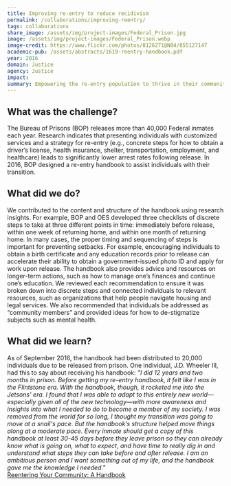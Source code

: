 ```yaml
---
title: Improving re-entry to reduce recidivism
permalink: /collaborations/improving-reentry/
tags: collaborations
share_image: /assets/img/project-images/Federal_Prison.jpg
image: /assets/img/project-images/Federal_Prison.webp
image-credit: https://www.flickr.com/photos/8126271@N04/855127147
academic-pub: /assets/abstracts/1619-reentry-handbook.pdf
year: 2016
domain: Justice
agency: Justice
impact:
summary: Empowering the re-entry population to thrive in their communities by developing a handbook that articulates concrete steps
---
```

## What was the challenge?
The Bureau of Prisons (BOP) releases more than 40,000 Federal inmates each year. Research indicates that presenting individuals with customized services and a strategy for re-entry (e.g., concrete steps for how to obtain a driver’s license, health insurance, shelter, transportation, employment, and healthcare) leads to significantly lower arrest rates following release. In 2016, BOP designed
a re-entry handbook to assist individuals with their transition.

## What did we do?
We contributed to the content and structure of the handbook using research insights. For example, BOP and OES developed three checklists of discrete steps to take at three different points in time: immediately before release, within one week of returning home, and within one month of returning home. In many cases, the proper timing and sequencing of steps is important for preventing setbacks. For example, encouraging individuals to obtain a birth certificate and any education records prior to release can accelerate their ability to obtain a government-issued photo ID and apply for work upon release. The handbook also provides advice and resources on longer-term actions, such as how to manage one’s finances and continue one’s education. We reviewed each recommendation to ensure it was broken down into discrete steps and connected individuals to relevant resources, such as organizations that help people navigate housing and legal services. We also recommended that individuals be addressed as “community members” and provided ideas for how to de-stigmatize subjects such as mental health.

## What did we learn?
As of September 2016, the handbook had been distributed to 20,000 individuals due to be released from prison. One individual, J.D. Wheeler III, had this to say about receiving his handbook: 
<i> "I did 12 years and two months in prison. Before getting my re-entry handbook, it felt like I was in the Flintstone era. With the handbook, though, it rocketed me into the Jetsons' era. I found that I was able to adapt to this entirely new world—especially given all of the new technology—with more awareness and insights into what I needed to do to become a member of my society. I was removed from the world for so long, I thought my transition was going to move at a snail's pace. But the handbook’s structure helped move things along at a moderate pace. Every inmate should get a copy of this handbook at least 30-45 days before they leave prison so they can already know what is going on, what to expect, and have time to really dig in and understand what steps they can take before and after release. I am an ambitious person and I want something out of my life, and the handbook gave me the knowledge I needed."</i> 
<br>
<a class="usa-button" href="{{site.baseurl}}/assets/abstracts/1619-reentry-handbook.pdf" target="_blank">Reentering Your Community: A Handbook</a>

